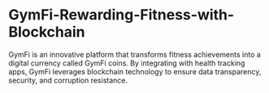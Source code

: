 # GymFi-Rewarding-Fitness-with-Blockchain
GymFi is an innovative platform that transforms fitness achievements into a digital currency called GymFi coins. By integrating with health tracking apps, GymFi leverages blockchain technology to ensure data transparency, security, and corruption resistance.
